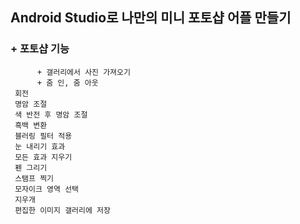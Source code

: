 ## Android Studio로 나만의 미니 포토샵 어플 만들기
###  + 포토샵 기능
          + 갤러리에서 사진 가져오기
          + 줌 인, 줌 아웃
     회전
     명암 조절
     색 반전 후 명암 조절
     흑백 변환
     블러링 필터 적용
     눈 내리기 효과
     모든 효과 지우기
     펜 그리기
     스탬프 찍기
     모자이크 영역 선택
     지우개
     편집한 이미지 갤러리에 저장
